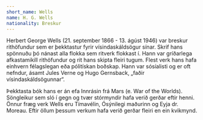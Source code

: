 ```yaml
---
short_name: Wells
name: H. G. Wells
nationality: Breskur
---
```

Herbert George Wells (21. september 1866 - 13. ágúst 1946) var breskur rithöfundur sem er þekktastur fyrir vísindaskáldsögur sínar. Skrif hans spönnuðu þó nánast alla flokka sem ritverk flokkast í. Hann var gríðarlega afkastamikill rithöfundur og rit hans skipta fleiri tugum. Flest verk hans hafa einhvern félagslegan eða pólitískan boðskap. Hann var sósíalisti og er oft nefndur, ásamt Jules Verne og Hugo Gernsback, „faðir vísindaskáldsögunnar“.

Þekktasta bók hans er án efa Innrásin frá Mars (e. War of the Worlds). Söngleikur sem sló í gegn og tvær stórmyndir hafa verið gerðar eftir henni. Önnur fræg verk Wells eru Tímavélin, Ósýnilegi maðurinn og Eyja dr. Moreau. Eftir öllum þessum verkum hafa verið gerðar fleiri en ein kvikmynd.